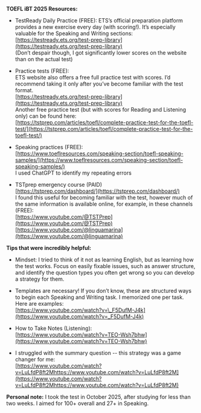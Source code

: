 **TOEFL iBT 2025 Resources:**

- TestReady Daily Practice (FREE): ETS’s official preparation platform provides a new exercise every day (with scoring\!). It’s especially valuable for the Speaking and Writing sections:  
  [https://testready.ets.org/test-prep-library](https://testready.ets.org/test-prep-library)  
  (Don’t despair though, I got significantly lower scores on the website than on the actual test)

- Practice tests (FREE):  
  ETS website also offers a free full practice test with scores. I’d recommend taking it only after you’ve become familiar with the test format.  
  [https://testready.ets.org/test-prep-library](https://testready.ets.org/test-prep-library)  
  Another free practice test (but with scores for Reading and Listening only) can be found here:   
  [https://tstprep.com/articles/toefl/complete-practice-test-for-the-toefl-test/](https://tstprep.com/articles/toefl/complete-practice-test-for-the-toefl-test/)  
    
- Speaking practices (FREE):   
  [https://www.toeflresources.com/speaking-section/toefl-speaking-samples/](https://www.toeflresources.com/speaking-section/toefl-speaking-samples/)  
  I used ChatGPT to identify my repeating errors

- TSTprep emergency course (PAID)   
  [https://tstprep.com/dashboard/](https://tstprep.com/dashboard/)  
  I found this useful for becoming familiar with the test, however much of the same information is available online, for example, in these channels (FREE):  
  [https://www.youtube.com/@TSTPrep](https://www.youtube.com/@TSTPrep)  
  [https://www.youtube.com/@linguamarina](https://www.youtube.com/@linguamarina)  
  

**Tips that were incredibly helpful:**

- Mindset: I tried to think of it not as learning English, but as learning how the test works. Focus on easily fixable issues, such as answer structure, and identify the question types you often get wrong so you can develop a strategy for them.

- Templates are necessary\! If you don’t know, these are structured ways to begin each Speaking and Writing task. I memorized one per task. Here are examples:  
  [https://www.youtube.com/watch?v=\_F5DufM-J4k](https://www.youtube.com/watch?v=_F5DufM-J4k)

- How to Take Notes (Listening):  
  [https://www.youtube.com/watch?v=TEO-Wsh7bhw](https://www.youtube.com/watch?v=TEO-Wsh7bhw)

- I struggled with the summary question -- this strategy was a game changer for me:  
  [https://www.youtube.com/watch?v=LuLfdP8ft2Mhttps://www.youtube.com/watch?v=LuLfdP8ft2M](https://www.youtube.com/watch?v=LuLfdP8ft2Mhttps://www.youtube.com/watch?v=LuLfdP8ft2M)


**Personal note:**
  I took the test in October 2025, after studying for less than two weeks. I aimed for 100+ overall and 27+ in Speaking.
